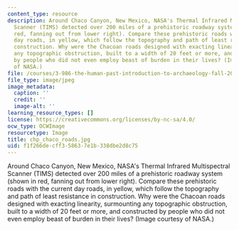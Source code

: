 ```yaml
---
content_type: resource
description: Around Chaco Canyon, New Mexico, NASA's Thermal Infrared Multispectral
  Scanner (TIMS) detected over 200 miles of a prehistoric roadway system (shown in
  red, fanning out from lower right). Compare these prehistoric roads with the current
  day roads, in yellow, which follow the topography and path of least resistance in
  construction. Why were the Chacoan roads designed with exacting linearity, surmounting
  any topographic obstruction, built to a width of 20 feet or more, and constructed
  by people who did not even employ beast of burden in their lives? (Image courtesy
  of NASA.)
file: /courses/3-986-the-human-past-introduction-to-archaeology-fall-2006/f1f266decff358637e1b338dbe2d8c75_chp_chaco_roads.jpg
file_type: image/jpeg
image_metadata:
  caption: ''
  credit: ''
  image-alt: ''
learning_resource_types: []
license: https://creativecommons.org/licenses/by-nc-sa/4.0/
ocw_type: OCWImage
resourcetype: Image
title: chp_chaco_roads.jpg
uid: f1f266de-cff3-5863-7e1b-338dbe2d8c75
---
```

Around Chaco Canyon, New Mexico, NASA's Thermal Infrared Multispectral Scanner (TIMS) detected over 200 miles of a prehistoric roadway system (shown in red, fanning out from lower right). Compare these prehistoric roads with the current day roads, in yellow, which follow the topography and path of least resistance in construction. Why were the Chacoan roads designed with exacting linearity, surmounting any topographic obstruction, built to a width of 20 feet or more, and constructed by people who did not even employ beast of burden in their lives? (Image courtesy of NASA.)